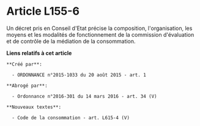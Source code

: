 # Article L155-6

Un décret pris en Conseil d'Etat précise la composition, l'organisation, les moyens et les modalités de fonctionnement de la
commission d'évaluation et de contrôle de la médiation de la consommation.

**Liens relatifs à cet article**

	**Créé par**:

	  - ORDONNANCE n°2015-1033 du 20 août 2015 - art. 1

	**Abrogé par**:

	  - Ordonnance n°2016-301 du 14 mars 2016 - art. 34 (V)

	**Nouveaux textes**:

	  - Code de la consommation - art. L615-4 (V)
